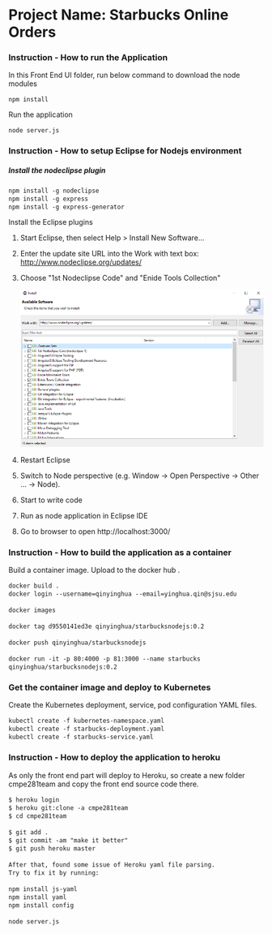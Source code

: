 

# Project Name: Starbucks Online Orders



### Instruction - How to run the Application

In this Front End UI folder, run below command to download the node modules

    npm install

Run the application

    node server.js

### Instruction - How to setup Eclipse for Nodejs environment

##### Install the nodeclipse plugin

```
npm install -g nodeclipse
npm install -g express
npm install -g express-generator
```

Install the Eclipse plugins

1. Start Eclipse, then select Help > Install New Software...

2. Enter the update site URL into the Work with text box:
   http://www.nodeclipse.org/updates/

3. Choose "1st Nodeclipse Code" and "Enide Tools Collection"

   ![1543635138425](./README.assets/1543635138425.png)

4.  Restart Eclipse

5.  Switch to Node perspective (e.g. Window -> Open Perspective -> Other ... -> Node).

6.  Start to write code

7.  Run as node application in Eclipse IDE

8.  Go to browser to open http://localhost:3000/



### Instruction - How to build the application as a container

Build a container image. Upload to the docker hub .

```
docker build .
docker login --username=qinyinghua --email=yinghua.qin@sjsu.edu

docker images

docker tag d9550141ed3e qinyinghua/starbucksnodejs:0.2

docker push qinyinghua/starbucksnodejs

docker run -it -p 80:4000 -p 81:3000 --name starbucks qinyinghua/starbucksnodejs:0.2

```

### Get the container image and deploy to Kubernetes 

Create the Kubernetes deployment, service, pod configuration YAML files.

```
kubectl create -f kubernetes-namespace.yaml
kubectl create -f starbucks-deployment.yaml
kubectl create -f starbucks-service.yaml
```



### Instruction - How to deploy the application to heroku

As only the front end part will deploy to Heroku, so create a new folder cmpe281team and copy the front end source code there. 

```
$ heroku login
$ heroku git:clone -a cmpe281team
$ cd cmpe281team

$ git add .
$ git commit -am "make it better"
$ git push heroku master

After that, found some issue of Heroku yaml file parsing. 
Try to fix it by running: 

npm install js-yaml
npm install yaml
npm install config

node server.js



```

